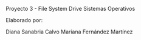 Proyecto 3 - File System Drive
Sistemas Operativos

Elaborado por:

Diana Sanabria Calvo
Mariana Fernández Martínez